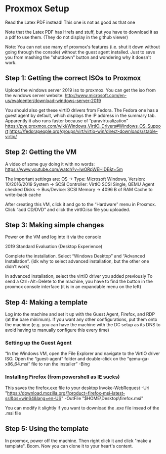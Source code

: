 # Proxmox Setup

Read the Latex PDF instead! This one is not as good as that one

Note that the Latex PDF has Hrefs and stuff, but you have to download it as a pdf to use them. (They do not display in the github viewer)

Note: You can not use many of proxmox's features (i.e. shut it down without going through the console) without the guest agent installed. Just to save you from mashing the "shutdown" button and wondering why it doesn't work. 

## Step 1: Getting the correct ISOs to Proxmox
Upload the windows server 2019 iso to proxmox. You can get the iso from the windows server website:
http://www.microsoft.com/en-us/evalcenter/download-windows-server-2019

You should also get these virtIO drivers from Fedora. The Fedora one has a guest agent by default, which displays the IP address in the summary tab. Apparently it also runs faster because of “paravirtualization”
https://pve.proxmox.com/wiki/Windows_VirtIO_Drivers#Windows_OS_Support
https://fedorapeople.org/groups/virt/virtio-win/direct-downloads/stable-virtio/

## Step 2: Getting the VM
A video of some guy doing it with no words:
https://www.youtube.com/watch?v=lwORpWEHiDE&t=5m

The important settings are:
OS -> Type: Microsoft Windows, Version: 10/2016/2019
System -> SCSI Controller: VirtIO SCSI Single, QEMU Agent checked
Disks -> Bus/Device: SCSI
Memory -> 4096 B of RAM
Cache to write-back cache

After creating this VM, click it and go to the “Hardware” menu in Proxmox. Click “add CD/DVD” and click the virtIO.iso file you uploaded.

## Step 3: Making simple changes
Power on the VM and log into it via the console

2019 Standard Evaluation (Desktop Experience)

Complete the installation. Select “Windows Desktop” and “Advanced Installation”. (idk why to select advanced installation, but the other one didn’t work)

In advanced installation, select the virtIO driver you added previously
To send a Ctrl+Alt+Delete to the machine, you have to find the button in the proxmox console interface (it is in an expandable menu on the left)

## Step 4: Making a template
Log into the machine and set it up with the Guest Agent, Firefox, and RDP (at the bare minimum). If you want any other configurations, put them onto the machine (e.g. you can have the machine with the DC setup as its DNS to avoid having to manually configure this every time)

### Setting up the Guest Agent
“In the Windows VM, open the File Explorer and navigate to the VirtIO driver ISO. Open the “guest-agent” folder and double-click on the “qemu-ga-x86_64.msi” file to run the installer” -Bing

### Installing Firefox (from powershell as IE sucks)
This saves the firefox.exe file to your desktop
Invoke-WebRequest -Uri "https://download.mozilla.org/?product=firefox-msi-latest-ssl&os=win64&lang=en-US" -OutFile "$HOME\Desktop\firefox.msi"

You can modify it slightly if you want to download the .exe file insead of the .msi file

## Step 5: Using the template
In proxmox, power off the machine. Then right click it and click "make a template". Boom. Now you can clone it to your heart's content.

